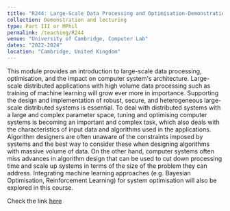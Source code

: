 ```yaml
---
title: "R244: Large-Scale Data Processing and Optimisation-Demonstration and Lecturing"
collection: Demonstration and lecturing
type: Part III or MPhil
permalink: /teaching/R244
venue: "University of Cambridge, Computer Lab"
dates: "2022-2024"
location: "Cambridge, United Kingdom"
---
```

This module provides an introduction to large-scale data processing, optimisation, and the impact on computer system's architecture. Large-scale distributed applications with high volume data processing such as training of machine learning will grow ever more in importance. Supporting the design and implementation of robust, secure, and heterogeneous large-scale distributed systems is essential. To deal with distributed systems with a large and complex parameter space, tuning and optimising computer systems is becoming an important and complex task, which also deals with the characteristics of input data and algorithms used in the applications. Algorithm designers are often unaware of the constraints imposed by systems and the best way to consider these when designing algorithms with massive volume of data. On the other hand, computer systems often miss advances in algorithm design that can be used to cut down processing time and scale up systems in terms of the size of the problem they can address. Integrating machine learning approaches (e.g. Bayesian Optimisation, Reinforcement Learning) for system optimisation will also be explored in this course.

Check the link [here](https://www.cl.cam.ac.uk/~ey204/teaching/ACS/R244_2022_2023/)

